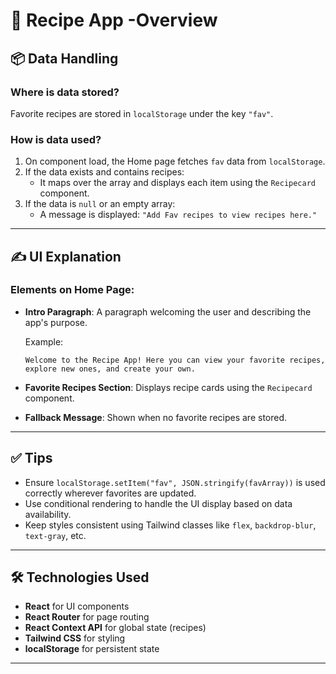 
# 📄 Recipe App -Overview


## 📦 Data Handling

### Where is data stored?
Favorite recipes are stored in `localStorage` under the key `"fav"`.

### How is data used?
1. On component load, the Home page fetches `fav` data from `localStorage`.
2. If the data exists and contains recipes:
   - It maps over the array and displays each item using the `Recipecard` component.
3. If the data is `null` or an empty array:
   - A message is displayed: `"Add Fav recipes to view recipes here."`

---

## ✍️ UI Explanation

### Elements on Home Page:

- **Intro Paragraph**:
  A paragraph welcoming the user and describing the app's purpose.

  Example:
  ```
  Welcome to the Recipe App! Here you can view your favorite recipes, explore new ones, and create your own.
  ```

- **Favorite Recipes Section**:
  Displays recipe cards using the `Recipecard` component.

- **Fallback Message**:
  Shown when no favorite recipes are stored.

---

## ✅ Tips

- Ensure `localStorage.setItem("fav", JSON.stringify(favArray))` is used correctly wherever favorites are updated.
- Use conditional rendering to handle the UI display based on data availability.
- Keep styles consistent using Tailwind classes like `flex`, `backdrop-blur`, `text-gray`, etc.

---

## 🛠 Technologies Used

- **React** for UI components
- **React Router** for page routing
- **React Context API** for global state (recipes)
- **Tailwind CSS** for styling
- **localStorage** for persistent state

---


